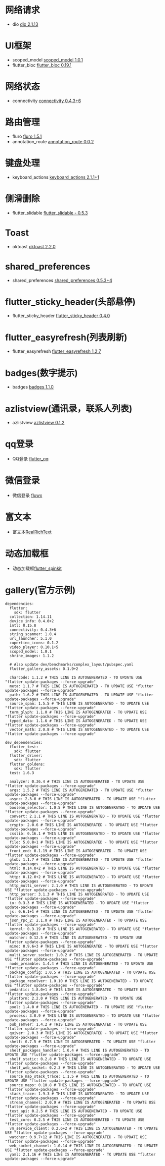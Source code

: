 网络请求
==
- dio  [dio 2.1.13](https://pub.dev/packages/dio)

UI框架
==
- scoped_model  [scoped_model 1.0.1](https://pub.dev/packages/scoped_model)
- flutter_bloc  [flutter_bloc 0.19.1](https://pub.dev/packages/flutter_bloc)

网络状态
==
- connectivity   [connectivity 0.4.3+6](https://pub.dev/packages/connectivity)

路由管理
==
- fluro  [fluro 1.5.1](https://pub.dartlang.org/packages/fluro)
- annotation_route [annotation_route 0.0.2](https://pub.dev/packages/annotation_route)

键盘处理
==
- keyboard_actions [keyboard_actions 2.1.1+1](https://pub.dev/packages/keyboard_actions)

侧滑删除
==
- flutter_slidable [flutter_slidable - 0.5.3](https://pub.dev/packages/flutter_slidable)

Toast
==
- oktoast [oktoast 2.2.0](https://pub.dev/packages/oktoast)

shared_preferences
==
- shared_preferences [shared_preferences 0.5.3+4](https://pub.dev/packages/shared_preferences)

flutter_sticky_header(头部悬停)
==
- flutter_sticky_header [flutter_sticky_header 0.4.0](https://pub.dev/packages/flutter_sticky_header)

flutter_easyrefresh(列表刷新)
==
- flutter_easyrefresh [flutter_easyrefresh 1.2.7](https://pub.dev/packages/flutter_easyrefresh)

badges(数字提示)
==
- badges [badges 1.1.0](https://pub.dev/packages/badges)

azlistview(通讯录，联系人列表)
==
- azlistview  [azlistview 0.1.2](https://pub.dev/packages/azlistview)

qq登录
==
- QQ登录 [flutter_qq](https://pub.dev/packages/flutter_qq)

微信登录
==
- 微信登录 [fluwx](https://pub.dev/packages/fluwx)

富文本
==
- 富文本[RealRichText](https://github.com/bytedance/RealRichText)

动态加载框
==
- 动态加载框[flutter_spinkit](https://github.com/jogboms/flutter_spinkit)

gallery(官方示例)
==
```
dependencies:
  flutter:
    sdk: flutter
  collection: 1.14.11
  device_info: 0.4.0+2
  intl: 0.15.8
  connectivity: 0.4.3+6
  string_scanner: 1.0.4
  url_launcher: 5.1.0
  cupertino_icons: 0.1.2
  video_player: 0.10.1+5
  scoped_model: 1.0.1
  shrine_images: 1.1.2

  # Also update dev/benchmarks/complex_layout/pubspec.yaml
  flutter_gallery_assets: 0.1.9+2

  charcode: 1.1.2 # THIS LINE IS AUTOGENERATED - TO UPDATE USE "flutter update-packages --force-upgrade"
  meta: 1.1.7 # THIS LINE IS AUTOGENERATED - TO UPDATE USE "flutter update-packages --force-upgrade"
  path: 1.6.2 # THIS LINE IS AUTOGENERATED - TO UPDATE USE "flutter update-packages --force-upgrade"
  source_span: 1.5.5 # THIS LINE IS AUTOGENERATED - TO UPDATE USE "flutter update-packages --force-upgrade"
  term_glyph: 1.1.0 # THIS LINE IS AUTOGENERATED - TO UPDATE USE "flutter update-packages --force-upgrade"
  typed_data: 1.1.6 # THIS LINE IS AUTOGENERATED - TO UPDATE USE "flutter update-packages --force-upgrade"
  vector_math: 2.0.8 # THIS LINE IS AUTOGENERATED - TO UPDATE USE "flutter update-packages --force-upgrade"

dev_dependencies:
  flutter_test:
    sdk: flutter
  flutter_driver:
    sdk: flutter
  flutter_goldens:
    sdk: flutter
  test: 1.6.3

  analyzer: 0.36.4 # THIS LINE IS AUTOGENERATED - TO UPDATE USE "flutter update-packages --force-upgrade"
  args: 1.5.2 # THIS LINE IS AUTOGENERATED - TO UPDATE USE "flutter update-packages --force-upgrade"
  async: 2.3.0 # THIS LINE IS AUTOGENERATED - TO UPDATE USE "flutter update-packages --force-upgrade"
  boolean_selector: 1.0.5 # THIS LINE IS AUTOGENERATED - TO UPDATE USE "flutter update-packages --force-upgrade"
  convert: 2.1.1 # THIS LINE IS AUTOGENERATED - TO UPDATE USE "flutter update-packages --force-upgrade"
  crypto: 2.0.6 # THIS LINE IS AUTOGENERATED - TO UPDATE USE "flutter update-packages --force-upgrade"
  csslib: 0.16.1 # THIS LINE IS AUTOGENERATED - TO UPDATE USE "flutter update-packages --force-upgrade"
  file: 5.0.8+1 # THIS LINE IS AUTOGENERATED - TO UPDATE USE "flutter update-packages --force-upgrade"
  front_end: 0.1.19 # THIS LINE IS AUTOGENERATED - TO UPDATE USE "flutter update-packages --force-upgrade"
  glob: 1.1.7 # THIS LINE IS AUTOGENERATED - TO UPDATE USE "flutter update-packages --force-upgrade"
  html: 0.14.0+2 # THIS LINE IS AUTOGENERATED - TO UPDATE USE "flutter update-packages --force-upgrade"
  http: 0.12.0+2 # THIS LINE IS AUTOGENERATED - TO UPDATE USE "flutter update-packages --force-upgrade"
  http_multi_server: 2.1.0 # THIS LINE IS AUTOGENERATED - TO UPDATE USE "flutter update-packages --force-upgrade"
  http_parser: 3.1.3 # THIS LINE IS AUTOGENERATED - TO UPDATE USE "flutter update-packages --force-upgrade"
  io: 0.3.3 # THIS LINE IS AUTOGENERATED - TO UPDATE USE "flutter update-packages --force-upgrade"
  js: 0.6.1+1 # THIS LINE IS AUTOGENERATED - TO UPDATE USE "flutter update-packages --force-upgrade"
  json_rpc_2: 2.1.0 # THIS LINE IS AUTOGENERATED - TO UPDATE USE "flutter update-packages --force-upgrade"
  kernel: 0.3.19 # THIS LINE IS AUTOGENERATED - TO UPDATE USE "flutter update-packages --force-upgrade"
  matcher: 0.12.5 # THIS LINE IS AUTOGENERATED - TO UPDATE USE "flutter update-packages --force-upgrade"
  mime: 0.9.6+3 # THIS LINE IS AUTOGENERATED - TO UPDATE USE "flutter update-packages --force-upgrade"
  multi_server_socket: 1.0.2 # THIS LINE IS AUTOGENERATED - TO UPDATE USE "flutter update-packages --force-upgrade"
  node_preamble: 1.4.4 # THIS LINE IS AUTOGENERATED - TO UPDATE USE "flutter update-packages --force-upgrade"
  package_config: 1.0.5 # THIS LINE IS AUTOGENERATED - TO UPDATE USE "flutter update-packages --force-upgrade"
  package_resolver: 1.0.10 # THIS LINE IS AUTOGENERATED - TO UPDATE USE "flutter update-packages --force-upgrade"
  pedantic: 1.8.0+1 # THIS LINE IS AUTOGENERATED - TO UPDATE USE "flutter update-packages --force-upgrade"
  platform: 2.2.0 # THIS LINE IS AUTOGENERATED - TO UPDATE USE "flutter update-packages --force-upgrade"
  pool: 1.4.0 # THIS LINE IS AUTOGENERATED - TO UPDATE USE "flutter update-packages --force-upgrade"
  process: 3.0.9 # THIS LINE IS AUTOGENERATED - TO UPDATE USE "flutter update-packages --force-upgrade"
  pub_semver: 1.4.2 # THIS LINE IS AUTOGENERATED - TO UPDATE USE "flutter update-packages --force-upgrade"
  quiver: 2.0.3 # THIS LINE IS AUTOGENERATED - TO UPDATE USE "flutter update-packages --force-upgrade"
  shelf: 0.7.5 # THIS LINE IS AUTOGENERATED - TO UPDATE USE "flutter update-packages --force-upgrade"
  shelf_packages_handler: 1.0.4 # THIS LINE IS AUTOGENERATED - TO UPDATE USE "flutter update-packages --force-upgrade"
  shelf_static: 0.2.8 # THIS LINE IS AUTOGENERATED - TO UPDATE USE "flutter update-packages --force-upgrade"
  shelf_web_socket: 0.2.3 # THIS LINE IS AUTOGENERATED - TO UPDATE USE "flutter update-packages --force-upgrade"
  source_map_stack_trace: 1.1.5 # THIS LINE IS AUTOGENERATED - TO UPDATE USE "flutter update-packages --force-upgrade"
  source_maps: 0.10.8 # THIS LINE IS AUTOGENERATED - TO UPDATE USE "flutter update-packages --force-upgrade"
  stack_trace: 1.9.3 # THIS LINE IS AUTOGENERATED - TO UPDATE USE "flutter update-packages --force-upgrade"
  stream_channel: 2.0.0 # THIS LINE IS AUTOGENERATED - TO UPDATE USE "flutter update-packages --force-upgrade"
  test_api: 0.2.5 # THIS LINE IS AUTOGENERATED - TO UPDATE USE "flutter update-packages --force-upgrade"
  test_core: 0.2.5 # THIS LINE IS AUTOGENERATED - TO UPDATE USE "flutter update-packages --force-upgrade"
  vm_service_client: 0.2.6+2 # THIS LINE IS AUTOGENERATED - TO UPDATE USE "flutter update-packages --force-upgrade"
  watcher: 0.9.7+12 # THIS LINE IS AUTOGENERATED - TO UPDATE USE "flutter update-packages --force-upgrade"
  web_socket_channel: 1.0.14 # THIS LINE IS AUTOGENERATED - TO UPDATE USE "flutter update-packages --force-upgrade"
  yaml: 2.1.16 # THIS LINE IS AUTOGENERATED - TO UPDATE USE "flutter update-packages --force-upgrade"
  ```